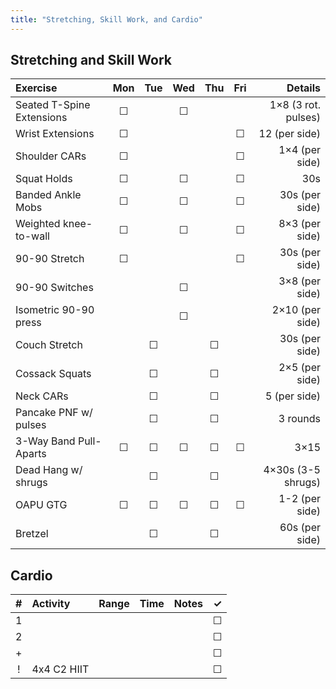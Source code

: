 ```yaml
---
title: "Stretching, Skill Work, and Cardio"
---
```


## Stretching and Skill Work

| Exercise                  | Mon | Tue | Wed | Thu | Fri | Details               |
|:------------|:-:|:-:|:-:|:-:|:-:|----------:|
| Seated T-Spine Extensions | ☐   |     | ☐   |     |     | 1×8 (3 rot. pulses)   |
| Wrist Extensions          | ☐   |     |     |     | ☐   | 12 (per side)         |
| Shoulder CARs             | ☐   |     |     |     | ☐   | 1×4 (per side)        |
| Squat Holds               | ☐   |     | ☐   |     | ☐   | 30s                   |
| Banded Ankle Mobs         | ☐   |     | ☐   |     | ☐   | 30s (per side)        |
| Weighted knee-to-wall     | ☐   |     | ☐   |     | ☐   | 8×3 (per side)        |
| 90-90 Stretch             | ☐   |     |     |     | ☐   | 30s (per side)        |
| 90-90 Switches            |     |     | ☐   |     |     | 3×8 (per side)        |
| Isometric 90-90 press     |     |     | ☐   |     |     | 2×10 (per side)       |
| Couch Stretch             |     | ☐   |     | ☐   |     | 30s (per side)        |
| Cossack Squats            |     | ☐   |     | ☐   |     | 2×5 (per side)        |
| Neck CARs                 |     | ☐   |     | ☐   |     | 5 (per side)          |
| Pancake PNF w/ pulses     |     | ☐   |     | ☐   |     | 3 rounds              |
| 3-Way Band Pull-Aparts    | ☐   | ☐   | ☐   | ☐   | ☐   | 3×15                  |
| Dead Hang w/ shrugs       |     | ☐   |     | ☐   |     | 4×30s (3-5 shrugs)    |
| OAPU GTG                  | ☐   | ☐   | ☐   | ☐   | ☐   | 1-2 (per side)        |
| Bretzel                   |     | ☐   |     | ☐   |     | 60s (per side)        |

## Cardio

| # | Activity      | Range | Time  | Notes                               | ✓ |
|:-:|:--------------|:------|:------|:------------------------------------|:-:|
| 1 |               |       |       |                                     | ☐ |
| 2 |               |       |       |                                     | ☐ |
| + |               |       |       |                                     | ☐ |
| ! | 4x4 C2 HIIT   |       |       |                                     | ☐ |
